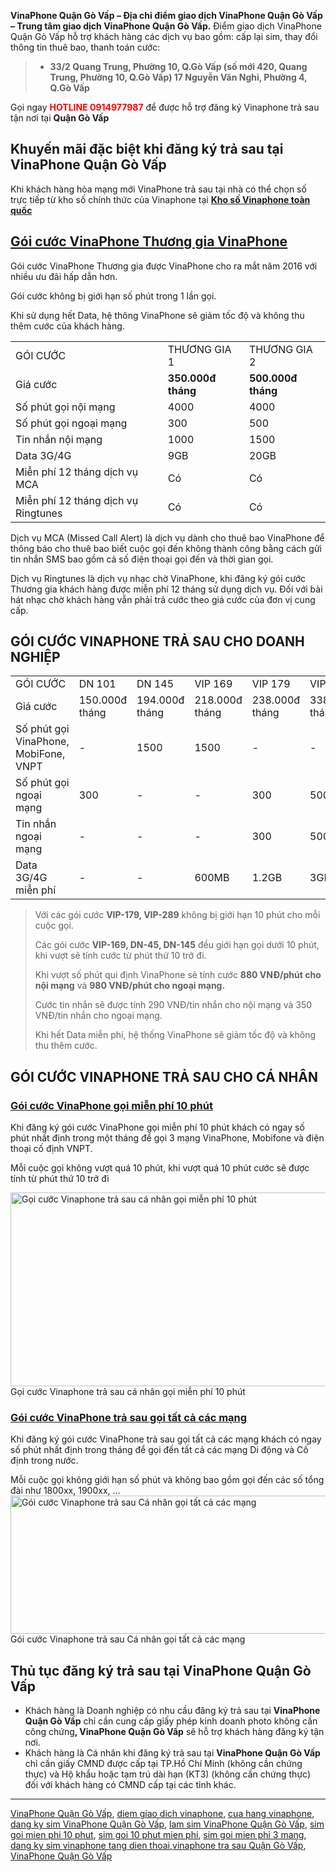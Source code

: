 <strong> VinaPhone Quận Gò Vấp – Địa chỉ điểm giao dịch VinaPhone Quận Gò Vấp – Trung tâm giao dịch VinaPhone Quận Gò Vấp.</strong>
Điểm giao dịch VinaPhone Quận Gò Vấp hỗ trợ khách hàng các dịch vụ bao gồm: cấp lại sim, thay đổi thông tin thuê bao, thanh toán cước:
<div class="row first-row">
<div class="width50 first-item">
<div class="teaser-item">
<blockquote>
<ul>
 	<li><strong>33/2 Quang Trung, Phường 10, Q.Gò Vấp (số mới 420, Quang Trung, Phường 10, Q.Gò Vấp)
17 Nguyễn Văn Nghi, Phường 4, Q.Gò Vấp</strong></li>
</ul>
</blockquote>
</div>
</div>
</div>
<div class="row">
<div class="width50">
<div class="teaser-item">

Gọi ngay <span style="color: #ff0000;"><strong>HOTLINE 0914977987</strong></span> để được hỗ trợ đăng ký Vinaphone trả sau tận nơi tại <strong>Quận Gò Vấp</strong>
<h2 class="pos-title">Khuyến mãi đặc biệt khi đăng ký trả sau tại VinaPhone Quận Gò Vấp</h2>
<p class="pos-title">Khi khách hàng hòa mạng mới VinaPhone trả sau tại nhà có thể chọn số trực tiếp từ kho số chính thức của Vinaphone tại <strong><a href="http://vinaphone-vnpt.com/chon-so-vinaphone">Kho số Vinaphone toàn quốc</a></strong></p>

<h2><a href="http://vinaphone-vnpt.com/vinaphone-ca-nhan/goi-cuoc-thuong-gia-moi-danh-cho-khach-hang-ca-nhan-2016.html">Gói cước VinaPhone Thương gia VinaPhone</a></h2>
Gói cước VinaPhone Thương gia được VinaPhone cho ra mắt năm 2016 với nhiều ưu đãi hấp dẫn hơn.

Gói cước không bị giới hạn số phút trong 1 lần gọi.

Khi sử dụng hết Data, hệ thông VinaPhone sẽ giảm tốc độ và không thu thêm cước của khách hàng.
<table>
<tbody>
<tr>
<td>GÓI CƯỚC</td>
<td>THƯƠNG GIA 1</td>
<td>THƯƠNG GIA 2</td>
</tr>
<tr>
<td>Giá cước</td>
<td><strong>350.000đ</strong>
<strong> tháng</strong></td>
<td><strong>500.000đ</strong>
<strong> tháng</strong></td>
</tr>
<tr>
<td>Số phút gọi nội mạng</td>
<td>4000</td>
<td>4000</td>
</tr>
<tr>
<td>Số phút gọi ngoại mạng</td>
<td>300</td>
<td>500</td>
</tr>
<tr>
<td>Tin nhắn nội mạng</td>
<td>1000</td>
<td>1500</td>
</tr>
<tr>
<td>Data 3G/4G</td>
<td>9GB</td>
<td>20GB</td>
</tr>
<tr>
<td>Miễn phí 12 tháng dịch vụ MCA</td>
<td>Có</td>
<td>Có</td>
</tr>
<tr>
<td>Miễn phí 12 tháng dịch vụ Ringtunes</td>
<td>Có</td>
<td>Có</td>
</tr>
</tbody>
</table>
Dịch vụ MCA (Missed Call Alert) là dịch vụ dành cho thuê bao VinaPhone để thông báo cho thuê bao biết cuộc gọi đến không thành công bằng cách gửi tin nhắn SMS bao gồm cả số điện thoại gọi đến và thời gian gọi.

Dịch vụ Ringtunes là dịch vụ nhạc chờ VinaPhone, khi đăng ký gói cước Thương gia khách hàng được miễn phí 12 tháng sử dụng dịch vụ. Đối với bài hát nhạc chờ khách hàng vẫn phải trả cước theo giá cước của đơn vị cung cấp.
<h2>GÓI CƯỚC VINAPHONE TRẢ SAU CHO DOANH NGHIỆP</h2>
<table>
<tbody>
<tr>
<td>GÓI CƯỚC</td>
<td>DN 101</td>
<td>DN 145</td>
<td >VIP 169</td>
<td >VIP 179</td>
<td >VIP 289</td>
</tr>
<tr>
<td >Giá cước</td>
<td >150.000đ
tháng</td>
<td >194.000đ
tháng</td>
<td >218.000đ
tháng</td>
<td >238.000đ
tháng</td>
<td >338.000đ
tháng</td>
</tr>
<tr>
<td >Số phút gọi VinaPhone, MobiFone, VNPT</td>
<td >-</td>
<td >1500</td>
<td >1500</td>
<td >-</td>
<td >-</td>
</tr>
<tr>
<td >Số phút gọi ngoại mạng</td>
<td >300</td>
<td >-</td>
<td >-</td>
<td >300</td>
<td >500</td>
</tr>
<tr>
<td >Tin nhắn ngoại mạng</td>
<td >-</td>
<td >-</td>
<td >-</td>
<td >300</td>
<td >500</td>
</tr>
<tr>
<td >Data 3G/4G miễn phí</td>
<td >-</td>
<td >-</td>
<td >600MB</td>
<td >1.2GB</td>
<td >3GB</td>
</tr>
</tbody>
</table>
<blockquote>Với các gói cước <strong>VIP-179, VIP-289</strong> không bị giới hạn 10 phút cho mỗi cuộc gọi.

Các gói cước <strong>VIP-169, DN-45, DN-145</strong> đều giới hạn gọi dưới 10 phút, khi vượt sẽ tính cước từ phút thứ 10 trở đi.

Khi vượt số phút qui định VinaPhone sẽ tính cước <strong>880 VNĐ/phút cho nội mạng</strong> và <strong>980 VNĐ/phút cho ngoại mạng.</strong>

Cước tin nhắn sẽ được tính 290 VNĐ/tin nhắn cho nội mạng và 350 VNĐ/tin nhắn cho ngoại mạng.

Khi hết Data miễn phí, hệ thống VinaPhone sẽ giảm tốc độ và không thu thêm cước.</blockquote>
<h2>GÓI CƯỚC VINAPHONE TRẢ SAU CHO CÁ NHÂN</h2>
<h3><strong> <a href="http://vinaphone-vnpt.com/vinaphone-doanh-nghiep/goi-cuoc-vinaphone-mien-phi-10-phut.html">Gói cước VinaPhone gọi miễn phí 10 phút</strong></a> </h3>
Khi đăng ký gói cước VinaPhone gọi miễn phí 10 phút khách có ngay số phút nhất định trong một tháng để gọi 3 mạng VinaPhone, Mobifone và điện thoại cố định VNPT.

Mỗi cuộc gọi không vượt quá 10 phút, khi vượt quá 10 phút cước sẽ được tính từ phút thứ 10 trở đi

<a href="http://vinaphone-vnpt.com/uploads/2015/06/goi-cuoc-vinaphone-ca-nhan-goi-10-phut.png"><img class="wp-image-1034 size-full" src="http://vinaphone-vnpt.com/uploads/2015/06/goi-cuoc-vinaphone-ca-nhan-goi-10-phut.png" alt="Gọi cước Vinaphone trả sau cá nhân gọi miễn phí 10 phút" width="600" height="310" /></a> Gọi cước Vinaphone trả sau cá nhân gọi miễn phí 10 phút
<h3><strong> <a href="http://vinaphone-vnpt.com/vinaphone-doanh-nghiep/vinaphone-tra-sau-goi-tat-ca-cac-mang.html">Gói cước VinaPhone trả sau gọi tất cả các mạng</a></strong></h3>
Khi đăng ký gói cước VinaPhone trả sau gọi tất cả các mạng khách có ngay số phút nhất định trong tháng để gọi đến tất cả các mạng Di động và Cố định trong nước.

Mỗi cuộc gọi không giới hạn số phút và không bao gồm gọi đến các số tổng đài như 1800xx, 1900xx, …
<a href="http://vinaphone-vnpt.com/uploads/2015/06/vinaphone-goi-tat-ca-cac-mang-ca-nhan.png"><img class="wp-image-1035 size-full" src="http://vinaphone-vnpt.com/uploads/2015/06/vinaphone-goi-tat-ca-cac-mang-ca-nhan.png" sizes="(max-width: 600px) 100vw, 600px" srcset="http://vinaphone-vnpt.com/uploads/2015/06/vinaphone-goi-tat-ca-cac-mang-ca-nhan-300x111.png 300w, http://vinaphone-vnpt.com/uploads/2015/06/vinaphone-goi-tat-ca-cac-mang-ca-nhan.png 600w" alt="Gói cước Vinaphone trả sau Cá nhân gọi tất cả các mạng" width="600" height="221" /></a> Gói cước Vinaphone trả sau Cá nhân gọi tất cả các mạng<h2>Thủ tục đăng ký trả sau tại VinaPhone Quận Gò Vấp</h2>
<ul>
 	<li>Khách hàng là Doanh nghiệp có nhu cầu đăng ký trả sau tại <strong>VinaPhone Quận Gò Vấp</strong> chỉ cần cung cấp giấy phép kinh doanh photo không cần công chứng<strong>, VinaPhone Quận Gò Vấp</strong> sẽ hỗ trợ khách hàng đăng ký tận nơi.</li>
 	<li>Khách hàng là Cá nhân khi đăng ký trả sau tại <strong>VinaPhone Quận Gò Vấp</strong> chỉ cần giấy CMND được cấp tại TP.Hồ Chí Minh (không cần chứng thực) và Hộ khẩu hoặc tạm trú dài hạn (KT3) (không cần chứng thực) đối với khách hàng có CMND cấp tại các tỉnh khác.</li>
</ul>
<hr />
<a href="http://vinaphone-vnpt.com/cskh/cua-hang-diem-giao-dich-vinaphone-quan-go-vap.html">VinaPhone Quận Gò Vấp</a>, <a href="http://vinaphone-vnpt.com/cskh/cua-hang-diem-giao-dich-vinaphone-quan-go-vap.html">diem giao dich vinaphone</a>, <a href="http://vinaphone-vnpt.com/cskh/cua-hang-diem-giao-dich-vinaphone-quan-go-vap.html">cua hang vinaphone</a>, <a href="http://vinaphone-vnpt.com/cskh/cua-hang-diem-giao-dich-vinaphone-quan-go-vap.html">dang ky sim VinaPhone Quận Gò Vấp</a>, <a href="http://vinaphone-vnpt.com/cskh/cua-hang-diem-giao-dich-vinaphone-quan-go-vap.html">lam sim VinaPhone Quận Gò Vấp</a>, <a href="http://vinaphone-vnpt.com/cskh/cua-hang-diem-giao-dich-vinaphone-quan-go-vap.html">sim goi mien phi 10 phut</a>, <a href="http://vinaphone-vnpt.com/cskh/cua-hang-diem-giao-dich-vinaphone-quan-go-vap.html">sim goi 10 phut mien phi</a>, <a href="http://vinaphone-vnpt.com/cskh/cua-hang-diem-giao-dich-vinaphone-quan-go-vap.html">sim goi mien phi 3 mang</a>, <a href="http://vinaphone-vnpt.com/cskh/cua-hang-diem-giao-dich-vinaphone-quan-go-vap.html">dang ky sim vinaphone tang dien thoai</a>,<a href="http://vinaphone-vnpt.com/cskh/cua-hang-diem-giao-dich-vinaphone-quan-go-vap.html">vinaphone tra sau Quận Gò Vấp</a>, <a href="http://www.vinaphonetphcm.net/2016/09/vinaphone-quan-go-vap-trung-tam.html"> VinaPhone Quận Gò Vấp</a>

